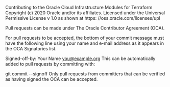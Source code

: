 Contributing to the Oracle Cloud Infrastructure Modules for Terraform
Copyright (c) 2020 Oracle and/or its affiliates. Licensed under the Universal Permissive License v 1.0 as shown at https: //oss.oracle.com/licenses/upl

Pull requests can be made under The Oracle Contributor Agreement (OCA).

For pull requests to be accepted, the bottom of your commit message must have the following line using your name and e-mail address as it appears in the OCA Signatories list.

  Signed-off-by: Your Name <you@example.org>
This can be automatically added to pull requests by committing with:

  git commit --signoff
Only pull requests from committers that can be verified as having signed the OCA can be accepted.